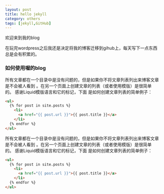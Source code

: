 ```yaml
---
layout: post
title: hello jekyll
category: others
tags: [jekyll,GitHub]
---
```


欢迎来到我的blog

在玩完wordpress之后我还是决定将我的博客迁移到gihub上，每天写下一点东西总是会有积累的。

### 如何使用喔的blog

所有文章都在一个目录中是没有问题的，但是如果你不将文章列表列出来博客文章是不会被人看到 。在另一个页面上创建文章的列表（或者使用模版）是很简单的。 感谢Liquid模版语言和它的标记，下面 是如何创建文章列表的简单例子：

``` html
<ul>
  {% for post in site.posts %}
    <li>
      <a href="{{ post.url }}">{{ post.title }}</a>
    </li>
  {% endfor %}
</ul>

```

所有文章都在一个目录中是没有问题的，但是如果你不将文章列表列出来博客文章是不会被人看到 。在另一个页面上创建文章的列表（或者使用模版）是很简单的。 感谢Liquid模版语言和它的标记，下面 是如何创建文章列表的简单例子：

``` html
<ul>
  {% for post in site.posts %}
    <li>
      <a href="{{ post.url }}">{{ post.title }}</a>
    </li>
  {% endfor %}
</ul>

```
